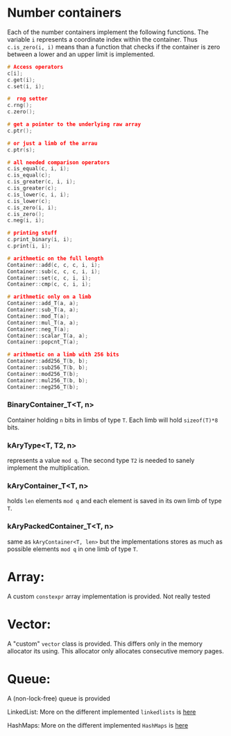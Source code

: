 Number containers
=================

Each of the number containers implement the following functions. The variable 
`i` represents a coordinate index within the container. Thus `c.is_zero(i, i)`
means than a function that checks if the container is zero between a lower and 
an upper limit is implemented.

```C++
# Access operators
c[i];
c.get(i);
c.set(i, i);

#  rng setter
c.rng();
c.zero();

# get a pointer to the underlying raw array
c.ptr();

# or just a limb of the arrau
c.ptr(s);

# all needed comparison operators
c.is_equal(c, i, i);
c.is_equal(c);
c.is_greater(c, i, i);
c.is_greater(c);
c.is_lower(c, i, i);
c.is_lower(c);
c.is_zero(i, i);
c.is_zero();
c.neg(i, i);

# printing stuff
c.print_binary(i, i);
c.print(i, i);

# arithmetic on the full length
Container::add(c, c, c, i, i);
Container::sub(c, c, c, i, i);
Container::set(c, c, i, i);
Container::cmp(c, c, i, i);

# arithmetic only on a limb
Container::add_T(a, a);
Container::sub_T(a, a);
Container::mod_T(a);
Container::mul_T(a, a);
Container::neg_T(a);
Container::scalar_T(a, a);
Container::popcnt_T(a);

# arithmetic on a limb with 256 bits
Container::add256_T(b, b);
Container::sub256_T(b, b);
Container::mod256_T(b);
Container::mul256_T(b, b);
Container::neg256_T(b);
```

### BinaryContainer_T<T, n>
Container holding `n` bits in limbs of type `T`. Each limb will hold 
`sizeof(T)*8` bits.

### kAryType<T, T2, n>
represents a value `mod q`. The second type `T2` is needed to sanely implement 
the multiplication.

### kAryContainer_T<T, n>
holds `len` elements `mod q` and each element is  saved in its own limb of 
type `T`. 

### kAryPackedContainer_T<T, n>
same as `kAryContainer<T, len>` but the implementations stores as much as 
possible elements `mod q` in one limb of type `T`.

Array:
======

A custom `constexpr` array implementation is provided. Not really tested

Vector:
=======
A "custom" `vector` class is provided. This differs only in the memory 
allocator its using. This allocator only allocates consecutive memory pages.

Queue:
======
A (non-lock-free) queue is provided

LinkedList:
More on the different implemented `linkedlists` is [here](./linkedlist/README.md)

HashMaps:
More on the different implemented `HashMaps` is [here](./hashmap/README.md)

